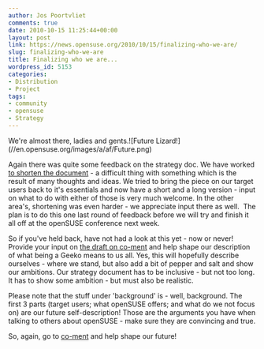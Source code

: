 ```yaml
---
author: Jos Poortvliet
comments: true
date: 2010-10-15 11:25:44+00:00
layout: post
link: https://news.opensuse.org/2010/10/15/finalizing-who-we-are/
slug: finalizing-who-we-are
title: Finalizing who we are...
wordpress_id: 5153
categories:
- Distribution
- Project
tags:
- community
- opensuse
- Strategy
---
```


We're almost there, ladies and gents.![Future Lizard!\](//en.opensuse.org/images/a/af/Future.png)

Again there was quite some feedback on the strategy doc. We have worked [to shorten the document](https://lite.co-ment.com/text/lNPCgzeGHdV/view/) - a difficult thing with something which is the result of many thoughts and ideas. We tried to bring the piece on our target users back to it's essentials and now have a short and a long version - input on what to do with either of those is very much welcome. In the other area's, shortening was even harder - we appreciate input there as well.  The plan is to do this one last round of feedback before we will try and finish it all off at the openSUSE conference next week.

<!-- more -->

So if you've held back, have not had a look at this yet - now or never! Provide your input on [the draft on co-ment](https://lite.co-ment.com/text/lNPCgzeGHdV/view/) and help shape our description of what being a Geeko means to us all. Yes, this will hopefully describe ourselves - where we stand, but also add a bit of pepper and salt and show our ambitions. Our strategy document has to be inclusive - but not too long. It has to show some ambition - but must also be realistic.

Please note that the stuff under 'background' is - well, background. The first 3 parts (target users; what openSUSE offers; and what do we not focus on) are our future self-description! Those are the arguments you have when talking to others about openSUSE - make sure they are convincing and true.

So, again, go to [co-ment](https://lite.co-ment.com/text/lNPCgzeGHdV/view/) and help shape our future!
